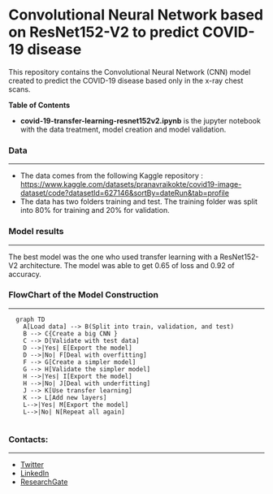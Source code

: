 # Convolutional Neural Network based on ResNet152-V2 to predict COVID-19 disease


This repository contains the Convolutional Neural Network (CNN) model created to predict the COVID-19 disease based only in the x-ray chest scans.


**Table of Contents**

* **covid-19-transfer-learning-resnet152v2.ipynb** is the jupyter notebook with the data treatment, model creation and model validation.

### Data 

----
- The data comes from the following Kaggle repository : https://www.kaggle.com/datasets/pranavraikokte/covid19-image-dataset/code?datasetId=627146&sortBy=dateRun&tab=profile
- The data has two folders training and test. The training folder was split into 80% for training and 20% for validation. 

### Model results
---

The best model was the one who used transfer learning with a ResNet152-V2 architecture. The model was able to get 0.65 of loss and 0.92 of accuracy. 
                
### FlowChart of the Model Construction
---
```mermaid 
  graph TD
    A[Load data] --> B(Split into train, validation, and test)
    B --> C{Create a big CNN }
    C --> D[Validate with test data]
    D -->|Yes| E[Export the model]
    D -->|No| F[Deal with overfitting]
    F --> G[Create a simpler model]
    G --> H[Validate the simpler model]
    H -->|Yes| I[Export the model]
    H -->|No| J[Deal with underfitting]
    J --> K[Use transfer learning]
    K --> L[Add new layers]
    L-->|Yes| M[Export the model]
    L-->|No| N[Repeat all again]
    

```

### Contacts:
---
- [Twitter](https://twitter.com/sarasti_seb)
- [LinkedIn](https://linkedin.com/in/sebastiansarasti)
- [ResearchGate](https://www.researchgate.net/profile/Sebastian-Sarasti-2)

